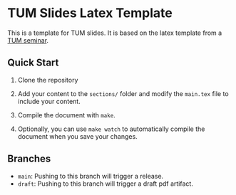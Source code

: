 # TUM Slides Latex Template

This is a template for TUM slides. It is based on the latex template from a [TUM seminar](https://db.in.tum.de/teaching/ws2425/npic/). 

## Quick Start

1. Clone the repository

2. Add your content to the `sections/` folder and modify the `main.tex` file to include your content.

3. Compile the document with `make`. 

4. Optionally, you can use `make watch` to automatically compile the document when you save your changes. 


## Branches

- `main`: Pushing to this branch will trigger a release.
- `draft`: Pushing to this branch will trigger a draft pdf artifact. 